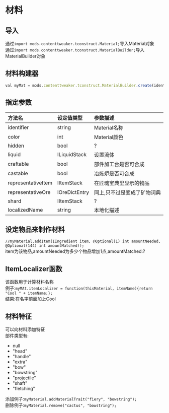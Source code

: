 # 材料  

## 导入
通过`import mods.contenttweaker.tconstruct.Material;`导入Material对象  
通过`import mods.contenttweaker.tconstruct.MaterialBuilder;`导入MaterialBuilder对象

## 材料构建器

```javascript
val myMat = mods.contenttweaker.tconstruct.MaterialBuilder.create(identifier);
```

## 指定参数
| 方法名 | 设定值类型 | 参数描述 |
| :--- | :--- | :--- |
| identifier | string | Material名称 |
| color | int | Material颜色 |
| hidden | bool | ? |
| liquid | ILiquidStack | 设置流体 |
| craftable | bool | 部件加工台是否可合成 |
| castable | bool | 冶炼炉是否可合成 |
| representativeItem | IItemStack | 在匠魂宝典里显示的物品 |
| representativeOre | IOreDictEntry | 同上,只不过是变成了矿物词典 |
| shard | 	IItemStack | ? |
| localizedName | string | 本地化描述 |

## 设定物品来制作材料
`//myMaterial.addItem(IIngredient item, @Optional(1) int amountNeeded, @Optional(144) int amountMatched));`  
item为该物品,amountNeeded为多少个物品增加1点,amountMatched:?

## ItemLocalizer函数
该函数用于计算材料名称  
例子:`myMAt.itemLocalizer = function(thisMaterial, itemName){return "Cool " + itemName;};`  
结果:在名字前面加上Cool  

## 材料特征
可以向材料添加特征  
部件类型有:  
 * null  
 * "head"  
 * "handle"  
 * "extra"  
 * "bow"  
 * "bowstring"  
 * "projectile"  
 * "shaft"  
 * "fletching"
 
添加例子:`myMaterial.addMaterialTrait("fiery", "bowstring");`  
删除例子:`myMaterial.remove("cactus", "bowstring");`
